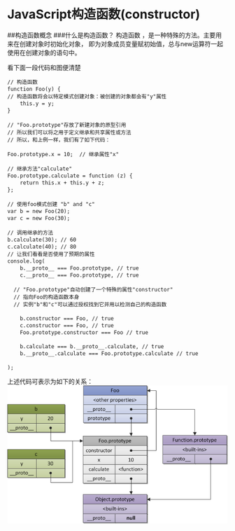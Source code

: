 # JavaScript构造函数(constructor)
##构造函数概念
###什么是构造函数？
构造函数 ，是一种特殊的方法。主要用来在创建对象时初始化对象， 即为对象成员变量赋初始值，总与new运算符一起使用在创建对象的语句中。

看下面一段代码和图便清楚

    // 构造函数
    function Foo(y) {
    // 构造函数将会以特定模式创建对象：被创建的对象都会有"y"属性
        this.y = y;
    }
 
    // "Foo.prototype"存放了新建对象的原型引用
    // 所以我们可以将之用于定义继承和共享属性或方法
    // 所以，和上例一样，我们有了如下代码：
    
    Foo.prototype.x = 10;  // 继承属性"x"
 
    // 继承方法"calculate"
    Foo.prototype.calculate = function (z) {
        return this.x + this.y + z;
    };
 
    // 使用foo模式创建 "b" and "c"
    var b = new Foo(20);
    var c = new Foo(30);
 
    // 调用继承的方法
    b.calculate(30); // 60
    c.calculate(40); // 80
    // 让我们看看是否使用了预期的属性
    console.log(
        b.__proto__ === Foo.prototype, // true
        c.__proto__ === Foo.prototype, // true
        
      // "Foo.prototype"自动创建了一个特殊的属性"constructor"
      // 指向Foo的构造函数本身
      // 实例"b"和"c"可以通过授权找到它并用以检测自己的构造函数
 
        b.constructor === Foo, // true
        c.constructor === Foo, // true
        Foo.prototype.constructor === Foo // true
 
        b.calculate === b.__proto__.calculate, // true
        b.__proto__.calculate === Foo.prototype.calculate // true
 
    );

上述代码可表示为如下的关系：
![constructor](images/constructor.png)

